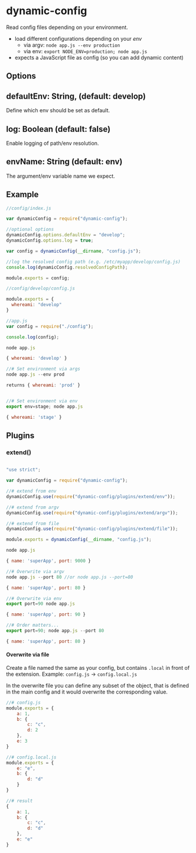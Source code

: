 # dynamic-config

Read config files depending on your environment. 

- load different configurations depending on your _env_ 
  - via argv: `node app.js --env production`
  - via env: `export NODE_ENV=production; node app.js`
- expects a JavaScript file as config (so you can add dynamic content) 

## Options 

## defaultEnv: String, (default: develop)

Define which env should be set as default. 

## log: Boolean (default: false) 

Enable logging of path/env resolution. 

## envName: String (default: env) 

The argument/env variable name we expect. 

## Example

```javascript
//config/index.js

var dynamicConfig = require("dynamic-config");

//optional options
dynamicConfig.options.defaultEnv = "develop";
dynamicConfig.options.log = true;

var config = dynamicConfig(__dirname, "config.js");

//log the resolved config path (e.g. /etc/myapp/develop/config.js)
console.log(dynamicConfig.resolvedConfigPath);

module.exports = config;
```

```javascript 
//config/develop/config.js

module.exports = {
  whereami: "develop"
}
```

```javascript
//app.js
var config = require("./config");

console.log(config);
```

```javascript 
node app.js

{ whereami: 'develop' }

//# Set environment via args
node app.js --env prod

returns { whereami: 'prod' }


//# Set environment via env
export env=stage; node app.js

{ whereami: 'stage' }
```





## Plugins

### extend()

```javascript

"use strict";

var dynamicConfig = require("dynamic-config");

//# extend from env
dynamicConfig.use(require("dynamic-config/plugins/extend/env"));

//# extend from argv
dynamicConfig.use(require("dynamic-config/plugins/extend/argv"));

//# extend from file
dynamicConfig.use(require("dynamic-config/plugins/extend/file"));

module.exports = dynamicConfig(__dirname, "config.js");
```

```javascript
node app.js

{ name: 'superApp', port: 9000 }

//# Overwrite via argv
node app.js --port 80 //or node app.js --port=80

{ name: 'superApp', port: 80 }

//# Overwrite via env
export port=90 node app.js

{ name: 'superApp', port: 90 }

//# Order matters...
export port=90; node app.js --port 80

{ name: 'superApp', port: 80 }
```

#### Overwrite via file
Create a file named the same as your config, but contains `.local` in front of the extension.
Example: `config.js` -> `config.local.js`

In the overwrite file you can define any subset of the object, that is defined in the main config and it would overwrite
the corresponding value.

```javascript
//# config.js
module.exports = {
    a: 1,
    b: {
        c: "c",
        d: 2
    },
    e: 3
}

//# config.local.js
module.exports = {
    e: "e",
    b: {
        d: "d"
    }
}

//# result
{
    a: 1,
    b: {
        c: "c",
        d: "d"
    },
    e: "e"
}
```